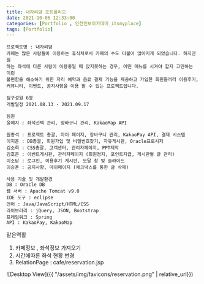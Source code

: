 ```yaml
---
title: 내자리얌 포트폴리오
date: 2021-10-06 12:33:00
categories: [Portfolio , 인천인보아카데미_itsmyplace]
tags: [Portfolio]
---
```


```
프로젝트명 : 내자리얌
카페는 많은 사람들이 이용하는 휴식처로서 카페의 수도 더불어 많아지게 되었습니다. 하지만 원
하는 좌석에 다른 사람이 이용중일 때 앉지못하는 경우, 어떤 메뉴를 시켜야 할지 고민하는 이런 
불편함을 해소하기 위한 자리 예약과 음료 결제 기능을 제공하고 가입한 회원들끼리 이용후기, 
커뮤니티, 이벤트, 공지사항을 이용 할 수 있는 프로젝트입니다.

팀구성원 6명
개발일정 2021.08.13 - 2021.09.17

팀원 
윤예지 : 좌석선택 관리, 장바구니 관리, KakaoMap API 

원종석 : 프로젝트 총괄, 마이 페이지, 장바구니 관리, KakaoPay API, 결제 시스템 
이지훈 : DB총괄, 회원가입 및 비밀번호찾기, 자유게시판, Oracle프로시저 
김소희 : CSS총괄, 고객센터, 관리자페이지, PPT제작 
김호준 : 이벤트게시판, 관리자페이지 (회원정지, 포인트지급, 게시판별 글 관리) 
이소담 : 로그인, 이용후기 게시판, 모달 창 및 슬라이드 
이승훈 : 공지사항, 마이페이지 (체크박스를 통한 글 삭제) 

사용 기술 및 개발환경
DB : Oracle DB 
웹 서버 : Apache Tomcat v9.0 
IDE 도구 : eclipse 
언어 : Java/JavaScript/HTML/CSS 
라이브러리 : jQuery, JSON, Bootstrap 
프레임워크 : Spring 
API : KakaoPay, KakaoMap 

```



맡은역활

1.	카페정보 , 좌석정보 가져오기 
2.	시간에따른 좌석 현황 변경
3.	RelationPage : cafe/reservation.jsp

![Desktop View]({{ "/assets/img/favicons/reservation.png" | relative_url}})




